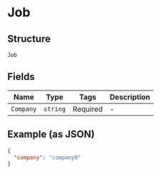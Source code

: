 
# Job

## Structure

`Job`

## Fields

| Name | Type | Tags | Description |
|  --- | --- | --- | --- |
| `Company` | `string` | Required | - |

## Example (as JSON)

```json
{
  "company": "company0"
}
```

